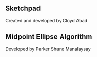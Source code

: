 ## Sketchpad
Created and developed by Cloyd Abad

## Midpoint Ellipse Algorithm
Developed by Parker Shane Manalaysay
